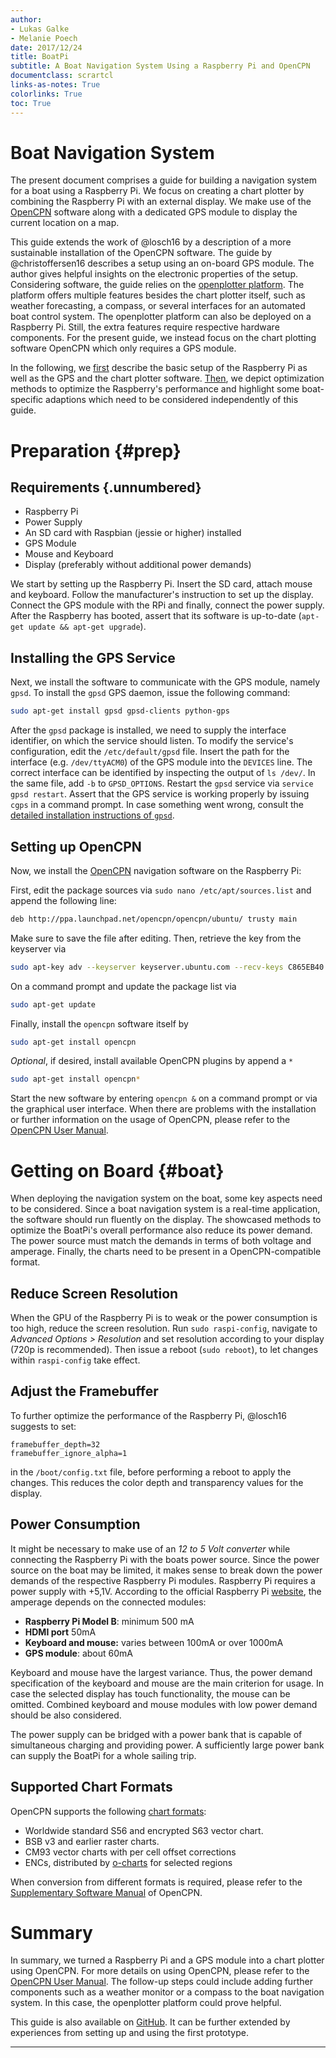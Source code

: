 ```yaml
---
author:
- Lukas Galke
- Melanie Poech
date: 2017/12/24
title: BoatPi
subtitle: A Boat Navigation System Using a Raspberry Pi and OpenCPN
documentclass: scrartcl
links-as-notes: True
colorlinks: True
toc: True
---
```


# Boat Navigation System

The present document comprises a guide for building a navigation system for
a boat using a Raspberry Pi. We focus on creating a chart plotter by combining
the Raspberry Pi with an external display. We make use of the
[OpenCPN](https://opencpn.org) software along with a dedicated GPS module to
display the current location on a map.

This guide extends the work of @losch16 by a description of a more sustainable
installation of the OpenCPN software. The guide by @christoffersen16 describes
a setup using an on-board GPS module. The author gives helpful insights on the
electronic properties of the setup. Considering software, the guide relies on
the [openplotter platform](http://www.sailoog.com/openplotter). The platform
offers multiple features besides the chart plotter itself, such as weather
forecasting, a compass, or several interfaces for an automated boat control
system. The openplotter platform can also be deployed on a Raspberry Pi. Still,
the extra features require respective hardware components. For the present
guide, we instead focus on the chart plotting software OpenCPN which only
requires a GPS module.

In the following, we [first](#prep) describe the basic setup of the Raspberry
Pi as well as the GPS and the chart plotter software. [Then](#boat), we depict
optimization methods to optimize the Raspberry's performance and highlight some
boat-specific adaptions which need to be considered independently of this
guide.

# Preparation {#prep}

## Requirements {.unnumbered}

- Raspberry Pi
- Power Supply
- An SD card with Raspbian (jessie or higher) installed
- GPS Module
- Mouse and Keyboard
- Display (preferably without additional power demands)

We start by setting up the Raspberry Pi. Insert the SD card, attach mouse and keyboard. Follow the manufacturer's instruction to set up the display.
Connect the GPS module with the RPi and finally, connect the power supply.
After the Raspberry has booted, assert that its software is up-to-date (`apt-get update && apt-get upgrade`).

## Installing the GPS Service

Next, we install the software to communicate with the GPS module, namely `gpsd`.
To install the `gpsd` GPS daemon, issue the following command:

```sh
sudo apt-get install gpsd gpsd-clients python-gps
```

After the `gpsd` package is installed, we need to supply the interface
identifier, on which the service should listen. To modify the service's
configuration, edit the `/etc/default/gpsd` file. Insert the path for the
interface (e.g. `/dev/ttyACM0`) of the GPS module into the `DEVICES` line. The
correct interface can be identified by inspecting the output of `ls /dev/`. In
the same file, add `-b` to `GPSD_OPTIONS`. Restart the `gpsd` service via
`service gpsd restart`. Assert that the GPS service is working properly by
issuing `cgps` in a command prompt. In case something went wrong, consult the
[detailed installation instructions of
`gpsd`](http://www.catb.org/gpsd/installation.html).

## Setting up OpenCPN

Now, we install the [OpenCPN](https://opencpn.org) navigation software on the Raspberry Pi:

First, edit the package sources via `sudo nano /etc/apt/sources.list` and append the following line:

```sh
deb http://ppa.launchpad.net/opencpn/opencpn/ubuntu/ trusty main
```

Make sure to save the file after editing.
Then, retrieve the key from the keyserver via

```sh
sudo apt-key adv --keyserver keyserver.ubuntu.com --recv-keys C865EB40
```

On a command prompt and update the package list via

```sh
sudo apt-get update
```

Finally, install the `opencpn` software itself by 

```sh
sudo apt-get install opencpn
```

*Optional*, if desired, install available OpenCPN plugins by append a `*`

```sh
sudo apt-get install opencpn*
```

Start the new software by entering `opencpn &` on a command prompt or via the
graphical user interface. When there are problems with the installation or
further information on the usage of OpenCPN, please refer to the [OpenCPN User
Manual](https://opencpn.org/wiki/dokuwiki/doku.php?id=opencpn:opencpn_user_manual).

# Getting on Board {#boat}

When deploying the navigation system on the boat, some key aspects need to be
considered. Since a boat navigation system is a real-time application, the
software should run fluently on the display. The showcased methods to optimize
the BoatPi's overall performance also reduce its power demand. The power source
must match the demands in terms of both voltage and amperage. Finally, the
charts need to be present in a OpenCPN-compatible format.

## Reduce Screen Resolution

When the GPU of the Raspberry Pi is to weak or the power consumption is too
high, reduce the screen resolution. Run `sudo raspi-config`, navigate to
*Advanced Options > Resolution* and set resolution according to your display
(720p is recommended). Then issue a reboot (`sudo reboot`), to let changes
within `raspi-config` take effect.

## Adjust the Framebuffer

To further optimize the performance of the Raspberry Pi, @losch16 suggests to set:

```
framebuffer_depth=32
framebuffer_ignore_alpha=1
```

in the `/boot/config.txt` file, before performing a reboot to apply the changes.
This reduces the color depth and transparency values for the display.

## Power Consumption

It might be necessary to make use of an *12 to 5 Volt converter* while
connecting the Raspberry Pi with the boats power source. Since the power source
on the boat may be limited, it makes sense to break down the power demands of
the respective Raspberry Pi modules. Raspberry Pi requires a power supply with
+5,1V. According to the official Raspberry Pi
[website](https://www.raspberrypi.org/documentation/hardware/raspberrypi/power/README.md),
the amperage depends on the connected modules:

- **Raspberry Pi Model B**: minimum 500 mA
- **HDMI port** 50mA
- **Keyboard and mouse:** varies between 100mA or over 1000mA
- **GPS module**: about 60mA

Keyboard and mouse have the largest variance. Thus, the power demand
specification of the keyboard and mouse are the main criterion for usage. In
case the selected display has touch functionality, the mouse can be omitted.
Combined keyboard and mouse modules with low power demand should be also
considered.

The power supply can be bridged with a power bank that is capable of
simultaneous charging and providing power. A sufficiently large power bank can
supply the BoatPi for a whole sailing trip.


## Supported Chart Formats

OpenCPN supports the following [chart formats](https://opencpn.org/OpenCPN/info/about.html):

- Worldwide standard S56 and encrypted S63 vector chart.
- BSB v3 and earlier raster charts.
- CM93 vector charts with per cell offset corrections
- ENCs, distributed by [o-charts](http://o-charts.org) for selected regions

When conversion from different formats is required, please refer to the [Supplementary Software Manual](https://opencpn.org/wiki/dokuwiki/doku.php?id=opencpn:supplementary_software) of OpenCPN.


# Summary

In summary, we turned a Raspberry Pi and a GPS module into a chart plotter
using OpenCPN. For more details on using OpenCPN, please refer to the [OpenCPN
User
Manual](https://opencpn.org/wiki/dokuwiki/doku.php?id=opencpn:opencpn_user_manual).
The follow-up steps could include adding further components such as a weather
monitor or a compass to the boat navigation system. In this case, the
openplotter platform could prove helpful.

This guide is also available on [GitHub](https://github.com/lgalke/boatpi).
It can be further extended by experiences from setting up and using the first prototype.

---
